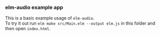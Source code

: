 ### elm-audio example app

This is a basic example usage of `elm-audio`.  
To try it out run `elm make src/Main.elm --output elm.js` in this folder and then open `index.html`.
